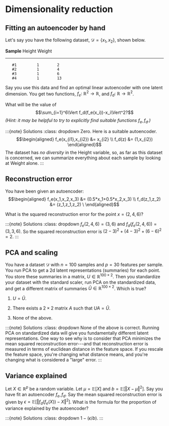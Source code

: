 # Dimensionality reduction

## Fitting an autoencoder by hand

Let's say you have the following dataset, $\mathcal{D}=\{x_1,x_2\}$,
shown below.

   **Sample**   Height   Weight
  ------------ -------- --------
       #1         1        2
       #2         1        4
       #3         1        6
       #4         1        13

Say you use this data and find an optimal linear autoencoder with one
latent dimension. You get two functions,
$f_e:\ \mathbb{R}^2\rightarrow \mathbb{R}$, and
$f_d:\ \mathbb{R}\rightarrow \mathbb{R}^2$.

What will be the value of
$$\sum_{i=1}^6\Vert f_d(f_e(x_i))-x_i\Vert^2?$$ *(Hint: it may be
helpful to try to explicitly find suitable functions $f_e,f_d$.)*

:::{note} Solutions
:class: dropdown
Zero. Here is a suitable autoencoder. 
$$\begin{aligned}
        f_e(x_{i1},x_{i2}) &= x_{i2} \\ 
        f_d(z) &= (1,x_{i2}) 
\end{aligned}$$ 
The dataset has *no diversity* in the Height variable,
so, as far as this dataset is concerned, we can summarize everything
about each sample by looking at Weight alone.
:::

## Reconstruction error

You have been given an autoencoder: 
$$\begin{aligned}
        f_e(x_1,x_2,x_3) &= (0.5*x_1+0.5*x_2,x_3) \\ 
        f_d(z_1,z_2) &= (z_1,z_1,z_2) \    
\end{aligned}$$

What is the squared reconstruction error for the point $x=(2,4,6)$?

:::{note} Solutions
:class: dropdown
$f_e(2,4,6)=(3,6)$ and $f_d(f_e(2,4,6))=(3,3,6)$. So the squared
reconstruction error is $(2-3)^2+(4-3)^2+(6-6)^2=2$.
:::

## PCA and scaling

You have a dataset $\mathcal{D}$ with $n=100$ samples and $p=30$
features per sample. You run PCA to get a 2d latent representations
(summaries) for each point. You store these summaries in a matrix,
$U \in \mathbb{R}^{100 \times 2}$. Then you standardize your dataset
with the standard scaler, run PCA on the standardized data, and get a
different matrix of summaries $\tilde U \in \mathbb{R}^{100 \times 2}$.
Which is true?

1.  $U=\tilde U$.

2.  There exists a $2\times 2$ matrix $A$ such that $UA=\tilde U$.

3.  None of the above.

:::{note} Solutions
:class: dropdown
None of the above is correct. Running PCA on standardized data will give
you fundamentally different latent representations. One way to see why
is to consider that PCA minimizes the mean squared reconstruction
error---and that reconstruction error is measured in terms of euclidean
distance in the feature space. If you rescale the feature space, you're
changing what distance means, and you're changing what is considered a
"large" error.
:::

## Variance explained

Let $X \in \mathbb{R}^p$ be a random variable. Let $\mu=\mathbb{E}[X]$
and $b=\mathbb{E}[\Vert X - \mu \Vert^2]$. Say you have fit an
autoencoder $f_e,f_d$. Say the mean squared reconstruction error is
given by $\epsilon = \mathbb{E}[\Vert f_d(f_e(X))-X\Vert^2]$. What is
the formula for the proportion of variance explained by the autoencoder?

:::{note} Solutions
:class: dropdown
$1 - (\epsilon/b)$.
:::

